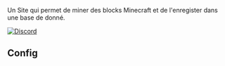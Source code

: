 Un Site qui permet de miner des blocks Minecraft et de l'enregister dans une base de donné.

[![Discord](https://img.shields.io/discord/975335554721910824.svg?label=&logo=discord&logoColor=ffffff&color=7389D8&labelColor=6A7EC2)](https://discord.gg/ShrpvXFZSB)

## Config
```yaml ytt
